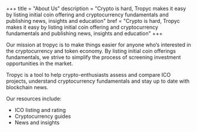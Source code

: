 +++
title = "About Us"
description = "Crypto is hard, Tropyc makes it easy by listing initial coin offering and cryptocurrency fundamentals and publishing news, insights and education"
bref = "Crypto is hard, Tropyc makes it easy by listing initial coin offering and cryptocurrency fundamentals and publishing news, insights and education"
+++

Our mission at tropyc is to make things easier for anyone who’s interested in the cryptocurrency and token economy. By listing initial coin offerings fundamentals, we strive to simplify the process of screening investment opportunities in the market.

Tropyc is a tool to help crypto-enthusiasts assess and compare ICO projects, understand cryptocurrency fundamentals and stay up to date with blockchain news.

Our resources include:

- ICO listing and rating
- Cryptocurrency guides
- News and insights
